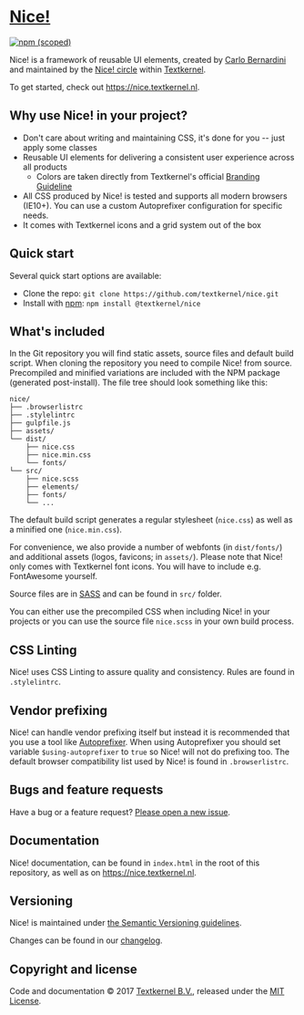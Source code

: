# [Nice!](https://nice.textkernel.nl)
[![npm (scoped)](https://img.shields.io/npm/v/@textkernel/nice.svg)](https://www.npmjs.com/package/@textkernel/nice)

Nice! is a framework of reusable UI elements, created by [Carlo Bernardini](mailto:bernardini@textkernel.nl) and maintained by the [Nice! circle](mailto:nice@textkernel.nl) within [Textkernel](http://textkernel.com).

To get started, check out <https://nice.textkernel.nl>.

## Why use Nice! in your project?
* Don't care about writing and maintaining CSS, it's done for you -- just apply some classes
* Reusable UI elements for delivering a consistent user experience across all products
  * Colors are taken directly from Textkernel's official [Branding Guideline](https://app.frontify.com/d/apB5ernOJZzj/textkernel-branding-guideline)
* All CSS produced by Nice! is tested and supports all modern browsers (IE10+). You can use a custom Autoprefixer configuration for specific needs.
* It comes with Textkernel icons and a grid system out of the box

## Quick start

Several quick start options are available:

- Clone the repo: `git clone https://github.com/textkernel/nice.git`
- Install with [npm](https://www.npmjs.com): `npm install @textkernel/nice`

## What's included

In the Git repository you will find static assets, source files and default build script. When cloning the repository you need to compile Nice! from source. Precompiled and minified variations are included with the NPM package (generated post-install). The file tree should look something like this:

```
nice/
├── .browserlistrc
├── .stylelintrc
├── gulpfile.js
├── assets/
└── dist/
    ├── nice.css
    ├── nice.min.css
    └── fonts/
└── src/
    ├── nice.scss
    ├── elements/
    ├── fonts/
    └── ...
```

The default build script generates a regular stylesheet (`nice.css`) as well as a minified one (`nice.min.css`).

For convenience, we also provide a number of webfonts (in `dist/fonts/`) and additional assets (logos, favicons; in `assets/`). Please note that Nice! only comes with Textkernel font icons. You will have to include e.g. FontAwesome yourself.

Source files are in [SASS](http://sass-lang.com/) and can be found in `src/` folder.

You can either use the precompiled CSS when including Nice! in your projects or you can use the source file `nice.scss` in your own build process.

## CSS Linting
Nice! uses CSS Linting to assure quality and consistency. Rules are found in `.stylelintrc`.

## Vendor prefixing
Nice! can handle vendor prefixing itself but instead it is recommended that you use a tool like [Autoprefixer](https://github.com/postcss/autoprefixer). When using Autoprefixer you should set variable `$using-autoprefixer` to `true` so Nice! will not do prefixing too. The default browser compatibility list used by Nice! is found in `.browserlistrc`.

## Bugs and feature requests

Have a bug or a feature request? [Please open a new issue](https://github.com/textkernel/nice/issues/new).

## Documentation

Nice! documentation, can be found in `index.html` in the root of this repository, as well as on <https://nice.textkernel.nl>.

## Versioning

Nice! is maintained under [the Semantic Versioning guidelines](http://semver.org/).

Changes can be found in our [changelog](https://github.com/textkernel/nice/blob/master/CHANGELOG.md).

## Copyright and license

Code and documentation :copyright: 2017 [Textkernel B.V.](http://textkernel.com), released under the [MIT License](https://github.com/textkernel/nice/blob/master/LICENSE).
